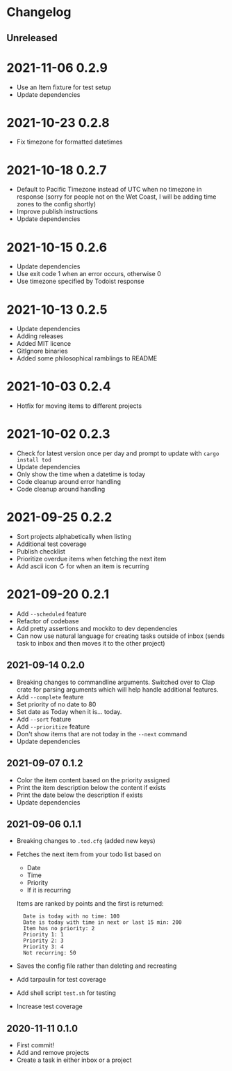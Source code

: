 # Changelog

## Unreleased

# 2021-11-06 0.2.9
- Use an Item fixture for test setup
- Update dependencies

# 2021-10-23 0.2.8
- Fix timezone for formatted datetimes

# 2021-10-18 0.2.7
- Default to Pacific Timezone instead of UTC when no timezone in response (sorry for people not on the Wet Coast, I will be adding time zones to the config shortly)
- Improve publish instructions
- Update dependencies

# 2021-10-15 0.2.6
- Update dependencies
- Use exit code 1 when an error occurs, otherwise 0
- Use timezone specified by Todoist response

# 2021-10-13 0.2.5
- Update dependencies
- Adding releases
- Added MIT licence
- GitIgnore binaries
- Added some philosophical ramblings to README

# 2021-10-03 0.2.4
- Hotfix for moving items to different projects

# 2021-10-02 0.2.3
- Check for latest version once per day and prompt to update with `cargo install tod`
- Update dependencies
- Only show the time when a datetime is today
- Code cleanup around error handling
- Code cleanup around handling

# 2021-09-25 0.2.2
- Sort projects alphabetically when listing
- Additional test coverage
- Publish checklist
- Prioritize overdue items when fetching the next item
- Add ascii icon ↻ for when an item is recurring

# 2021-09-20 0.2.1
- Add `--scheduled` feature
- Refactor of codebase
- Add pretty assertions and mockito to dev dependencies
- Can now use natural language for creating tasks outside of inbox (sends task to inbox and then moves it to the other project)

## 2021-09-14 0.2.0
- Breaking changes to commandline arguments. Switched over to Clap crate for parsing arguments which will help handle additional features.
- Add `--complete` feature
- Set priority of no date to 80
- Set date as Today when it is... today.
- Add `--sort` feature
- Add `--prioritize` feature
- Don't show items that are not today in the `--next` command
- Update dependencies

## 2021-09-07 0.1.2
- Color the item content based on the priority assigned
- Print the item description below the content if exists
- Print the date below the description if exists
- Update dependencies

## 2021-09-06 0.1.1
- Breaking changes to `.tod.cfg` (added new keys)
- Fetches the next item from your todo list based on
  - Date
  - Time
  - Priority
  - If it is recurring
  
  Items are ranked by points and the first is returned:
  ```
    Date is today with no time: 100
    Date is today with time in next or last 15 min: 200
    Item has no priority: 2
    Priority 1: 1
    Priority 2: 3
    Priority 3: 4
    Not recurring: 50
  ```
- Saves the config file rather than deleting and recreating
- Add tarpaulin for test coverage
- Add shell script `test.sh` for testing
- Increase test coverage

## 2020-11-11 0.1.0
- First commit!
- Add and remove projects
- Create a task in either inbox or a project
